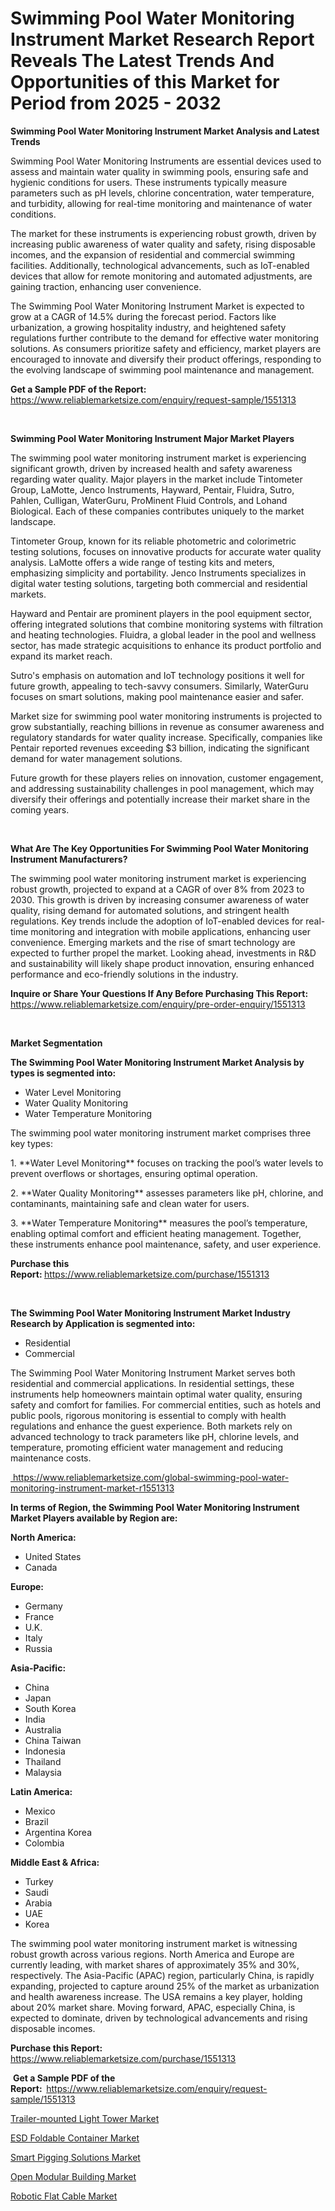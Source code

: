 <p><h1>Swimming Pool Water Monitoring Instrument Market Research Report Reveals The Latest Trends And Opportunities of this Market for Period from 2025 - 2032</h1></p><p><strong>Swimming Pool Water Monitoring Instrument Market Analysis and Latest Trends</strong></p>
<p><p>Swimming Pool Water Monitoring Instruments are essential devices used to assess and maintain water quality in swimming pools, ensuring safe and hygienic conditions for users. These instruments typically measure parameters such as pH levels, chlorine concentration, water temperature, and turbidity, allowing for real-time monitoring and maintenance of water conditions. </p><p>The market for these instruments is experiencing robust growth, driven by increasing public awareness of water quality and safety, rising disposable incomes, and the expansion of residential and commercial swimming facilities. Additionally, technological advancements, such as IoT-enabled devices that allow for remote monitoring and automated adjustments, are gaining traction, enhancing user convenience. </p><p>The Swimming Pool Water Monitoring Instrument Market is expected to grow at a CAGR of 14.5% during the forecast period. Factors like urbanization, a growing hospitality industry, and heightened safety regulations further contribute to the demand for effective water monitoring solutions. As consumers prioritize safety and efficiency, market players are encouraged to innovate and diversify their product offerings, responding to the evolving landscape of swimming pool maintenance and management.</p></p>
<p><strong>Get a Sample PDF of the Report:&nbsp;</strong> <a href="https://www.reliablemarketsize.com/enquiry/request-sample/1551313?utm_campaign=2130&utm_medium=2&utm_source=Github&utm_content=ia&utm_term=11042025&utm_id=swimming-pool-water-monitoring-instrument">https://www.reliablemarketsize.com/enquiry/request-sample/1551313</a></p>
<p>&nbsp;</p>
<p><strong>Swimming Pool Water Monitoring Instrument Major Market Players</strong></p>
<p><p>The swimming pool water monitoring instrument market is experiencing significant growth, driven by increased health and safety awareness regarding water quality. Major players in the market include Tintometer Group, LaMotte, Jenco Instruments, Hayward, Pentair, Fluidra, Sutro, Pahlen, Culligan, WaterGuru, ProMinent Fluid Controls, and Lohand Biological. Each of these companies contributes uniquely to the market landscape.</p><p>Tintometer Group, known for its reliable photometric and colorimetric testing solutions, focuses on innovative products for accurate water quality analysis. LaMotte offers a wide range of testing kits and meters, emphasizing simplicity and portability. Jenco Instruments specializes in digital water testing solutions, targeting both commercial and residential markets.</p><p>Hayward and Pentair are prominent players in the pool equipment sector, offering integrated solutions that combine monitoring systems with filtration and heating technologies. Fluidra, a global leader in the pool and wellness sector, has made strategic acquisitions to enhance its product portfolio and expand its market reach.</p><p>Sutro's emphasis on automation and IoT technology positions it well for future growth, appealing to tech-savvy consumers. Similarly, WaterGuru focuses on smart solutions, making pool maintenance easier and safer.</p><p>Market size for swimming pool water monitoring instruments is projected to grow substantially, reaching billions in revenue as consumer awareness and regulatory standards for water quality increase. Specifically, companies like Pentair reported revenues exceeding $3 billion, indicating the significant demand for water management solutions.</p><p>Future growth for these players relies on innovation, customer engagement, and addressing sustainability challenges in pool management, which may diversify their offerings and potentially increase their market share in the coming years.</p></p>
<p>&nbsp;</p>
<p><strong>What Are The Key Opportunities For Swimming Pool Water Monitoring Instrument Manufacturers?</strong></p>
<p><p>The swimming pool water monitoring instrument market is experiencing robust growth, projected to expand at a CAGR of over 8% from 2023 to 2030. This growth is driven by increasing consumer awareness of water quality, rising demand for automated solutions, and stringent health regulations. Key trends include the adoption of IoT-enabled devices for real-time monitoring and integration with mobile applications, enhancing user convenience. Emerging markets and the rise of smart technology are expected to further propel the market. Looking ahead, investments in R&D and sustainability will likely shape product innovation, ensuring enhanced performance and eco-friendly solutions in the industry.</p></p>
<p><strong>Inquire or Share Your Questions If Any Before Purchasing This Report:</strong> <a href="https://www.reliablemarketsize.com/enquiry/pre-order-enquiry/1551313?utm_campaign=2130&utm_medium=2&utm_source=Github&utm_content=ia&utm_term=11042025&utm_id=swimming-pool-water-monitoring-instrument">https://www.reliablemarketsize.com/enquiry/pre-order-enquiry/1551313</a></p>
<p>&nbsp;</p>
<p><strong>Market Segmentation</strong></p>
<p><strong>The Swimming Pool Water Monitoring Instrument Market Analysis by types is segmented into:</strong></p>
<p><ul><li>Water Level Monitoring</li><li>Water Quality Monitoring</li><li>Water Temperature Monitoring</li></ul></p>
<p><p>The swimming pool water monitoring instrument market comprises three key types: </p><p>1. **Water Level Monitoring** focuses on tracking the pool’s water levels to prevent overflows or shortages, ensuring optimal operation. </p><p>2. **Water Quality Monitoring** assesses parameters like pH, chlorine, and contaminants, maintaining safe and clean water for users. </p><p>3. **Water Temperature Monitoring** measures the pool’s temperature, enabling optimal comfort and efficient heating management. Together, these instruments enhance pool maintenance, safety, and user experience.</p></p>
<p><strong>Purchase this Report:&nbsp;</strong><a href="https://www.reliablemarketsize.com/purchase/1551313?utm_campaign=2130&utm_medium=2&utm_source=Github&utm_content=ia&utm_term=11042025&utm_id=swimming-pool-water-monitoring-instrument">https://www.reliablemarketsize.com/purchase/1551313</a></p>
<p>&nbsp;</p>
<p><strong>The Swimming Pool Water Monitoring Instrument Market Industry Research by Application is segmented into:</strong></p>
<p><ul><li>Residential</li><li>Commercial</li></ul></p>
<p><p>The Swimming Pool Water Monitoring Instrument Market serves both residential and commercial applications. In residential settings, these instruments help homeowners maintain optimal water quality, ensuring safety and comfort for families. For commercial entities, such as hotels and public pools, rigorous monitoring is essential to comply with health regulations and enhance the guest experience. Both markets rely on advanced technology to track parameters like pH, chlorine levels, and temperature, promoting efficient water management and reducing maintenance costs.</p></p>
<p><a href="https://www.reliablemarketsize.com/global-swimming-pool-water-monitoring-instrument-market-r1551313?utm_campaign=2130&utm_medium=2&utm_source=Github&utm_content=ia&utm_term=11042025&utm_id=swimming-pool-water-monitoring-instrument">&nbsp;https://www.reliablemarketsize.com/global-swimming-pool-water-monitoring-instrument-market-r1551313</a></p>
<p><strong>In terms of Region, the Swimming Pool Water Monitoring Instrument Market Players available by Region are:</strong></p>
<p>
    <p> <strong> North America: </strong>
        <ul>
            <li>United States</li>
            <li>Canada</li>
        </ul>
        </p> 
    <p> <strong> Europe: </strong>
        <ul>
            <li>Germany</li>
            <li>France</li>
            <li>U.K.</li>
            <li>Italy</li>
            <li>Russia</li>
        </ul>
        </p> 
    <p> <strong> Asia-Pacific: </strong>
        <ul>
            <li>China</li>
            <li>Japan</li>
            <li>South Korea</li>
            <li>India</li>
            <li>Australia</li>
            <li>China Taiwan</li>
            <li>Indonesia</li>
            <li>Thailand</li>
            <li>Malaysia</li>
        </ul>
        </p> 
    <p> <strong> Latin America: </strong>
        <ul>
            <li>Mexico</li>
            <li>Brazil</li>
            <li>Argentina Korea</li>
            <li>Colombia</li>
        </ul>
        </p> 
    <p> <strong> Middle East & Africa: </strong>
        <ul>
            <li>Turkey</li>
            <li>Saudi</li>
            <li>Arabia</li>
            <li>UAE</li>
            <li>Korea</li>
        </ul>
    </p>
    </p>
<p><p>The swimming pool water monitoring instrument market is witnessing robust growth across various regions. North America and Europe are currently leading, with market shares of approximately 35% and 30%, respectively. The Asia-Pacific (APAC) region, particularly China, is rapidly expanding, projected to capture around 25% of the market as urbanization and health awareness increase. The USA remains a key player, holding about 20% market share. Moving forward, APAC, especially China, is expected to dominate, driven by technological advancements and rising disposable incomes.</p></p>
<p><strong>Purchase this Report: </strong><a href="https://www.reliablemarketsize.com/purchase/1551313?utm_campaign=2130&utm_medium=2&utm_source=Github&utm_content=ia&utm_term=11042025&utm_id=swimming-pool-water-monitoring-instrument">https://www.reliablemarketsize.com/purchase/1551313</a></p>
<p>&nbsp;<strong>Get a Sample PDF of the Report:&nbsp;&nbsp;</strong><a href="https://www.reliablemarketsize.com/enquiry/request-sample/1551313?utm_campaign=2130&utm_medium=2&utm_source=Github&utm_content=ia&utm_term=11042025&utm_id=swimming-pool-water-monitoring-instrument">https://www.reliablemarketsize.com/enquiry/request-sample/1551313</a></p>
<p><strong></strong></p>
<p><p><a href="https://github.com/sanokdagada01/Market-Research-Report-List-1/blob/main/trailer-mounted-light-tower-market.md?utm_campaign=2130&utm_medium=2&utm_source=Github&utm_content=ia&utm_term=11042025&utm_id=swimming-pool-water-monitoring-instrument">Trailer-mounted Light Tower Market</a></p><p><a href="https://github.com/abbasgwiltke/Market-Research-Report-List-1/blob/main/esd-foldable-container-market.md?utm_campaign=2130&utm_medium=2&utm_source=Github&utm_content=ia&utm_term=11042025&utm_id=swimming-pool-water-monitoring-instrument">ESD Foldable Container Market</a></p><p><a href="https://github.com/zappasuccofz/Market-Research-Report-List-1/blob/main/smart-pigging-solutions-market.md?utm_campaign=2130&utm_medium=2&utm_source=Github&utm_content=ia&utm_term=11042025&utm_id=swimming-pool-water-monitoring-instrument">Smart Pigging Solutions Market</a></p><p><a href="https://github.com/lamlebienz7j/Market-Research-Report-List-1/blob/main/open-modular-building-market.md?utm_campaign=2130&utm_medium=2&utm_source=Github&utm_content=ia&utm_term=11042025&utm_id=swimming-pool-water-monitoring-instrument">Open Modular Building Market</a></p><p><a href="https://github.com/tauchzuazoli/Market-Research-Report-List-1/blob/main/robotic-flat-cable-market.md?utm_campaign=2130&utm_medium=2&utm_source=Github&utm_content=ia&utm_term=11042025&utm_id=swimming-pool-water-monitoring-instrument">Robotic Flat Cable Market</a></p></p>